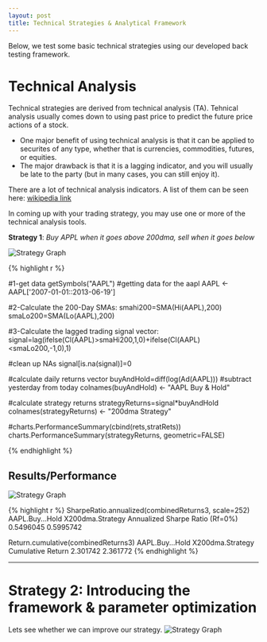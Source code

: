 ```yaml
---
layout: post
title: Technical Strategies & Analytical Framework
---
```


<div class="message">
  Below, we test some basic technical strategies using our developed back
  testing framework.
</div>

# Technical Analysis

Technical strategies are derived from technical analysis (TA). Tehnical
analysis usually comes down to using past price to predict the future price
actions of a stock. 

* One major benefit of using technical analysis is that it
  can be applied to securites of any type, whether that is currencies,
  commodities, futures, or equities. 
* The major drawback is that it is a lagging
  indicator, and you will usually be late to the party (but in many cases, you
  can still enjoy it).

There are a lot of technical analysis indicators. A list of them can be seen
here:
[wikipedia link](http://en.wikipedia.org/wiki/Technical_analysis#Charting_terms_and_indicators)

In coming up with your trading strategy, you may use one or more of the
technical analysis tools.

**Strategy 1**: _Buy APPL when it goes above 200dma, sell when it goes below_

![Strategy Graph]({{site.baseurl}}/images/aapl_sma200.png)

{% highlight r %}

#1-get data
getSymbols("AAPL") #getting data for the aapl
AAPL <- AAPL['2007-01-01::2013-06-19']

#2-Calculate the 200-Day SMAs:
smahi200=SMA(Hi(AAPL),200)
smaLo200=SMA(Lo(AAPL),200)

#3-Calculate the lagged trading signal vector:
signal=lag(ifelse(Cl(AAPL)>smaHi200,1,0)+ifelse(Cl(AAPL)<smaLo200,-1,0),1)

#clean up NAs
signal[is.na(signal)]=0

#calculate daily returns vector
buyAndHold=diff(log(Ad(AAPL))) #subtract yesterday from today
colnames(buyAndHold) <- "AAPL Buy & Hold"

#calculate strategy returns
strategyReturns=signal*buyAndHold
colnames(strategyReturns) <- "200dma Strategy"

#charts.PerformanceSummary(cbind(rets,stratRets))
charts.PerformanceSummary(strategyReturns, geometric=FALSE)

{% endhighlight %}

## Results/Performance
![Strategy Graph]({{site.baseurl}}/images/aapl_strategy1.png)

{% highlight r %}
SharpeRatio.annualized(combinedReturns3, scale=252)
                                AAPL.Buy...Hold X200dma.Strategy
Annualized Sharpe Ratio (Rf=0%)       0.5496045        0.5995742


Return.cumulative(combinedReturns3)
                  AAPL.Buy...Hold X200dma.Strategy
Cumulative Return        2.301742         2.361772
{% endhighlight %}

***

# Strategy 2: Introducing the framework & parameter optimization
Lets see whether we can improve our strategy.
![Strategy Graph]({{site.baseurl}}/images/aapl_sma50_200.png)


